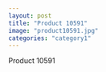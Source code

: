 ```yaml
---
layout: post
title: "Product 10591"
image: "product10591.jpg"
categories: "category1"
---
```

Product 10591
